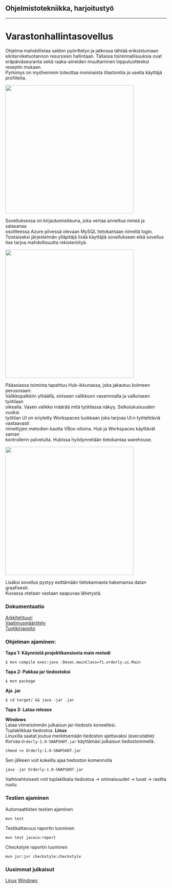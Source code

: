 ## Ohjelmistotekniikka, harjoitustyö
----
# Varastonhallintasovellus
<p>
Ohjelma mahdollistaa saldon pyörittelyn ja jatkossa tähtää erikoistumaan </br> 
elintarviketuotannon resurssien hallintaan. Tällaisia toiminnallisuuksia ovat </br>
eräpäiväseuranta sekä raaka-aineiden muuttaminen lopputuotteeksi reseptin mukaan. </br>
Pyrkimys on myöhemmin toteuttaa moninaista tilastointia ja useita käyttäjä profiileita.
</p>

<img src="https://github.com/EternalAzure/ot-harjoitustyo/blob/master/dokumentaatio/kuvat/Login%20screen.PNG" width="400"> 

<p>
Sovelluksessa on kirjautumisikkuna, joka vertaa annettua nimeä ja salasanaa </br>
osoitteessa Azure pilvessä olevaan MySQL tietokantaan nimeltä login. </br>
Toistaiseksi järjestelmän ylläpitäjä lisää käyttäjiä sovellukseen eikä sovellus </br> 
itse tarjoa mahdollisuutta rekisteröityä.
</p>

<img src="https://github.com/EternalAzure/ot-harjoitustyo/blob/master/dokumentaatio/kuvat/Hub.PNG" width="400">

<p>
Pääasiassa toiminta tapahtuu Hub-ikkunassa, joka jakautuu kolmeen perusosaan:  </br>
Valikkopalkkiin ylhäällä, siniseen valikkoon vasemmalla ja valkoiseen työtilaan </br>
oikealla. Vasen valikko määrää mitä työtilassa näkyy. Selkolukuisuuden vuoksi </br>
työtilan UI on eriytetty Workspaces luokkaan joka tarjoaa UI:n työtehtäviä vastaavasti </br>
nimettyjen metodien kautta VBox-olioina. Hub ja Workspaces käyttävät saman </br>
kontrollerin palveluita. Hubissa hyödynnetään tietokantaa warehouse.
</p>

<img src="https://github.com/EternalAzure/ot-harjoitustyo/blob/master/dokumentaatio/kuvat/Data.PNG" width="400">

<p>
Lisäksi sovellus pystyy esittämään tietokannasta hakemansa datan graafisesti.</br>
Kuvassa otetaan vastaan saapuvaa lähetystä.
</p>

### Dokumentaatio
[Arkkitehtuuri](dokumentaatio/arkkitehtuuri.md) </br>
[Vaatimusmäärittely](dokumentaatio/vaatimusmaarittely.md) </br>
[Tuntikirjanpito](dokumentaatio/tuntikirjanpito.md) </br>

### Ohjelman ajaminen:
__Tapa 1: Käynnistä projektikansiosta main metodi__
```
$ mvn compile exec:java -Dexec.mainClass=fi.orderly.ui.Main
```
__Tapa 2: Pakkaa jar tiedostoksi__
```
$ mvn package
```
__Aja .jar__
```
$ cd target/ && java -jar .jar
```
__Tapa 3: Lataa release__

__Windows__ </br>
Lataa viimeisimmän julkaisun jar-tiedosto koneellesi.</br>
Tuplaklikkaa tiedostoa.
__Linux__ </br>
Linuxilla saatat joutua merkitsemään tiedoston ajettavaksi (executable) </br>
Korvaa ```Orderly-1.0-SNAPSHOT.jar``` käyttämäsi julkaisun tiedostonimellä.
```
chmod +x Orderly-1.0-SNAPSHOT.jar
```
Sen jälkeen voit kokeilla ajaa tiedoston komennolla
```
java -jar Orderly-1.0-SNAPSHOT.jar
```
Vaihtoehtoisesti voit tuplaklikata tiedostoa -> ominaisuudet -> luvat -> rastita ruutu.

### Testien ajaminen
Automaattisten testien ajaminen
```
mvn test
```
Testikattavuus raportin luominen
```
mvn test jacoco:report
```
Checkstyle raportin luominen
```
mvn jxr:jxr checkstyle:checkstyle
```
### Uusimmat julkaisut

[Linux](https://github.com/EternalAzure/ot-harjoitustyo/releases/tag/viikko5)
[Windows](https://github.com/EternalAzure/ot-harjoitustyo/releases/tag/viikko5-win)

